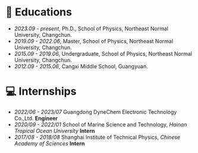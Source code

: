 
# 📖 Educations
- *2023.09 - present*, Ph.D., School of Physics, Northeast Normal University, Changchun.
- *2019.09 - 2022.06*, Master, School of Physics, Northeast Normal University, Changchun.
- *2015.09 - 2019.06*, Undergraduate, School of Physics, Northeast Normal University, Changchun.
- *2012.09 - 2015.06*, Cangxi Middle School, Guangyuan.

<!--
# 💬 Invited Talks
-->


# 💻 Internships
- *2022/06 - 2023/07*  Guangdong DyneChem Electronic Technology Co.,Ltd. **Engineer**
- *2020/09 - 2022/01*  School of Marine Science and Technology, *Hainan Tropical Ocean University* **Intern**
- *2017/08 - 2018/08*  Shanghai Institute of Technical Physics, *Chinese Academy of Sciences* **Intern**